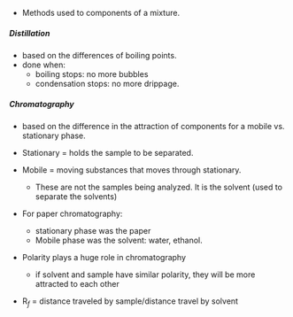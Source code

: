 
- Methods used to components of a mixture.

##### Distillation
- based on the differences of boiling points.
- done when:
	- boiling stops: no more bubbles
	- condensation stops: no more drippage.

##### Chromatography
- based on the difference in the attraction of components for a mobile vs. stationary phase.
- Stationary = holds the sample to be separated.
- Mobile = moving substances that moves through stationary.
	- These are not the samples being analyzed. It is the solvent (used to separate the solvents)

- For paper chromatography:
	- stationary phase was the paper
	- Mobile phase was the solvent: water, ethanol.

- Polarity plays a huge role in chromatography
	- if solvent and sample have similar polarity, they will be more attracted to each other

- R$_f$ = distance traveled by sample/distance travel by solvent











